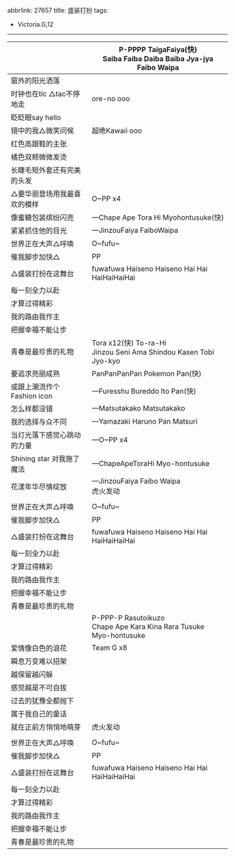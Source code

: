 abbrlink: 27657
title: 盛装打扮
tags:
  - Victoria.G,12
---
|      |P-PPPP TaigaFaiya(快)<br>Saiba Faiba Daiba Baiba Jya-jya<br>Faibo Waipa|
|--|--|
|窗外的阳光洒落|      |
|时钟也在tic △tac不停地走|ore-no ooo|
|眨眨眼say hello|      |
|镜中的我△微笑问候|超绝Kawaii ooo|
|红色高跟鞋的主张|      |
|橘色双颊微微发烫|      |
|长睫毛短外套还有完美的头发|      |
|△要华丽登场用我最喜欢的模样|O~PP x4|
|像蜜糖包装缤纷闪亮|—Chape Ape Tora Hi Myohontusuke(快)|
|紧紧抓住他的目光|—JinzouFaiya FaiboWaipa|
|世界正在大声△呼唤|O~fufu~|
|催我脚步加快△|PP|
|△盛装打扮在这舞台|fuwafuwa Haiseno Haiseno Hai Hai HaiHaiHaiHai|
|每一刻全力以赴|      |
|才算过得精彩|      |
|我的路由我作主|      |
|把握幸福不能让步|      |
|青春是最珍贵的礼物|Tora x12(快) To-ra-Hi<br>Jinzou Seni Ama Shindou Kasen Tobi Jyo-kyo|
|要追求亮丽成熟|PanPanPanPan Pokemon Pan(快)|
|或跟上潮流作个Fashion icon|—Furesshu Bureddo Ito Pan(快)|
|怎么样都没错|—Matsutakako Matsutakako|
|我的选择与众不同|—Yamazaki Haruno Pan Matsuri|
|当灯光落下感觉心跳动的力量|—O~PP x4|
|Shining star 对我施了魔法|—ChapeApeToraHi Myo-hontusuke |
|花漾年华尽情绽放|—JinzouFaiya Faibo Waipa<br>虎火发动|
|      |      |
|世界正在大声△呼唤|O~fufu~|
|催我脚步加快△|PP|
|△盛装打扮在这舞台|fuwafuwa Haiseno Haiseno Hai Hai HaiHaiHaiHai|
|每一刻全力以赴|      |
|才算过得精彩|      |
|我的路由我作主|      |
|把握幸福不能让步|      |
|青春是最珍贵的礼物|      |
|      |P-PPP-P Rasutoikuzo<br>Chape Ape Kara Kina Rara Tusuke Myo-hontusuke|
|爱情像白色的浪花|Team G x8|
|瞬息万变难以招架|      |
|越保留越闪躲|      |
|感觉越是不可自拔|      |
|过去的犹豫全都抛下|      |
|属于我自己的童话|      |
|就在正前方悄悄地萌芽|虎火发动|
|      |      |
|世界正在大声△呼唤|O~fufu~|
|催我脚步加快△|PP|
|△盛装打扮在这舞台|fuwafuwa Haiseno Haiseno Hai Hai HaiHaiHaiHai|
|每一刻全力以赴|      |
|才算过得精彩|      |
|我的路由我作主|      |
|把握幸福不能让步|      |
|青春是最珍贵的礼物|      |